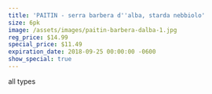 ```yaml
---
title: 'PAITIN - serra barbera d''alba, starda nebbiolo'
size: 6pk
image: /assets/images/paitin-barbera-dalba-1.jpg
reg_price: $14.99
special_price: $11.49
expiration_date: 2018-09-25 00:00:00 -0600
show_special: true
---
```


all types